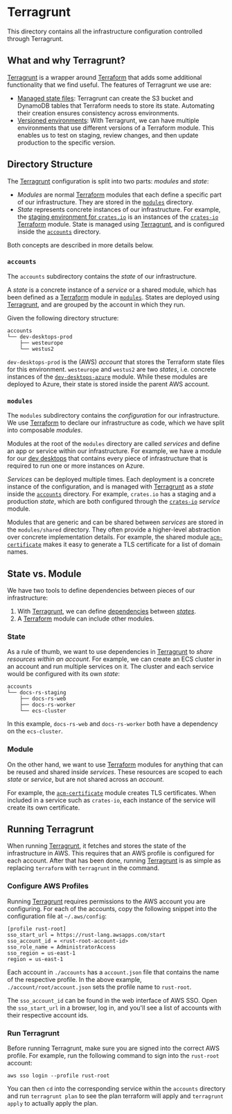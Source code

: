 # Terragrunt

This directory contains all the infrastructure configuration controlled through
Terragrunt.

## What and why Terragrunt?

[Terragrunt] is a wrapper around [Terraform] that adds some additional
functionality that we find useful. The features of Terragrunt we use are:

  - [Managed state files](https://terragrunt.gruntwork.io/docs/getting-started/quick-start/#keep-your-backend-configuration-dry):
    Terragrunt can create the S3 bucket and DynamoDB tables that Terraform needs
    to store its state. Automating their creation ensures consistency across
    environments.
  - [Versioned environments](https://terragrunt.gruntwork.io/docs/getting-started/quick-start/#promote-immutable-versioned-terraform-modules-across-environments):
    With Terragrunt, we can have multiple environments that use different
    versions of a Terraform module. This enables us to test on staging, review
    changes, and then update production to the specific version.

## Directory Structure

The [Terragrunt] configuration is split into two parts: _modules_ and _state_:

- _Modules_ are normal [Terraform] modules that each define a specific part of
  our infrastructure. They are stored in the [`modules`](#modules) directory.
- _State_ represents concrete instances of our infrastructure. For example, the
  [staging environment for `crates.io`](./accounts/legacy/crates-io-staging) is
  an instances of the [`crates-io`](./modules/crates-io) [Terraform] module.
  State is managed using [Terragrunt], and is configured inside the
  [`accounts`](#accounts) directory.

Both concepts are described in more details below.

### `accounts`

The `accounts` subdirectory contains the _state_ of our infrastructure.

A _state_ is a concrete instance of a _service_ or a shared module, which has
been defined as a [Terraform] module in [`modules`](#modules). States are
deployed using [Terragrunt], and are grouped by the account in which they run.

Given the following directory structure:

```text
accounts
└── dev-desktops-prod
    ├── westeurope
    └── westus2
```

`dev-desktops-prod` is the (AWS) _account_ that stores the Terraform state files
for this environment. `westeurope` and `westus2` are two _states_, i.e. concrete
instances of the [`dev-desktops-azure`](./modules/dev-desktops-azure) module.
While these modules are deployed to Azure, their state is stored inside the
parent AWS account.

### `modules`

The `modules` subdirectory contains the _configuration_ for our infrastructure.
We use [Terraform] to declare our infrastructure as code, which we have split
into composable _modules_.

Modules at the root of the `modules` directory are called _services_ and define
an app or service within our infrastructure. For example, we have a module for
our [dev desktops](./modules/dev-desktops-azure) that contains every piece of 
infrastructure that is required to run one or more instances on Azure.

_Services_ can be deployed multiple times. Each deployment is a concrete
instance of the configuration, and is managed with [Terragrunt] as a _state_
inside the [`accounts`](#accounts) directory. For example, `crates.io` has a
staging and a production _state_, which are both configured through the
[`crates-io`](./modules/crates-io) _service_ module.

Modules that are generic and can be shared between _services_ are stored in the
`modules/shared` directory. They often provide a higher-level abstraction over
concrete implementation details. For example, the shared module
[`acm-certificate`](modules/acm-certificate) makes it easy to generate
a TLS certificate for a list of domain names.

## State vs. Module

We have two tools to define dependencies between pieces of our infrastructure:

  1. With [Terragrunt], we can define [dependencies](https://terragrunt.gruntwork.io/docs/features/execute-terraform-commands-on-multiple-modules-at-once/#dependencies-between-modules)
     between [_states_](#accounts). 
  2. A [Terraform] module can include other modules.

### State

As a rule of thumb, we want to use dependencies in [Terragrunt] to _share
resources within an account_. For example, we can create an ECS cluster in an
account and run multiple services on it. The cluster and each service would be
configured with its own _state_:

```text
accounts
└── docs-rs-staging
    ├── docs-rs-web
    ├── docs-rs-worker
    └── ecs-cluster
```

In this example, `docs-rs-web` and `docs-rs-worker` both have a dependency on
the `ecs-cluster`.

### Module

On the other hand, we want to use [Terraform] modules for anything that can be
reused and shared inside _services_. These resources are scoped to each _state_
or _service_, but are not shared across an _account_.

For example, the [`acm-certificate`](modules/acm-certificate) module
creates TLS certificates. When included in a service such as `crates-io`, each
instance of the service will create its own certificate.

## Running Terragrunt

When running [Terragrunt], it fetches and stores the state of the infrastructure
in AWS. This requires that an AWS profile is configured for each account. After
that has been done, running [Terragrunt] is as simple as replacing `terraform`
with `terragrunt` in the command.

### Configure AWS Profiles

Running [Terragrunt] requires permissions to the AWS account you are
configuring. For each of the accounts, copy the following snippet into the
configuration file at `~/.aws/config`:

```text
[profile rust-root]
sso_start_url = https://rust-lang.awsapps.com/start
sso_account_id = <rust-root-account-id>
sso_role_name = AdministratorAccess
sso_region = us-east-1
region = us-east-1
```

Each account in `./accounts` has a `account.json` file that contains the name of
the respective profile. In the above example, `./account/root/account.json` sets
the profile name to `rust-root`.

The `sso_account_id` can be found in the web interface of AWS SSO. Open the
`sso_start_url` in a browser, log in, and you'll see a list of accounts with
their respective account ids.

### Run Terragrunt

Before running Terragrunt, make sure you are signed into the correct AWS
profile. For example, run the following command to sign into the `rust-root`
account:

```shell
aws sso login --profile rust-root
```

You can then `cd` into the corresponding service within the `accounts` directory
and run `terragrunt plan` to see the plan terraform will apply and
`terragrunt apply` to actually apply the plan.

[terraform]: https://www.terraform.io/
[terragrunt]: https://terragrunt.gruntwork.io/
